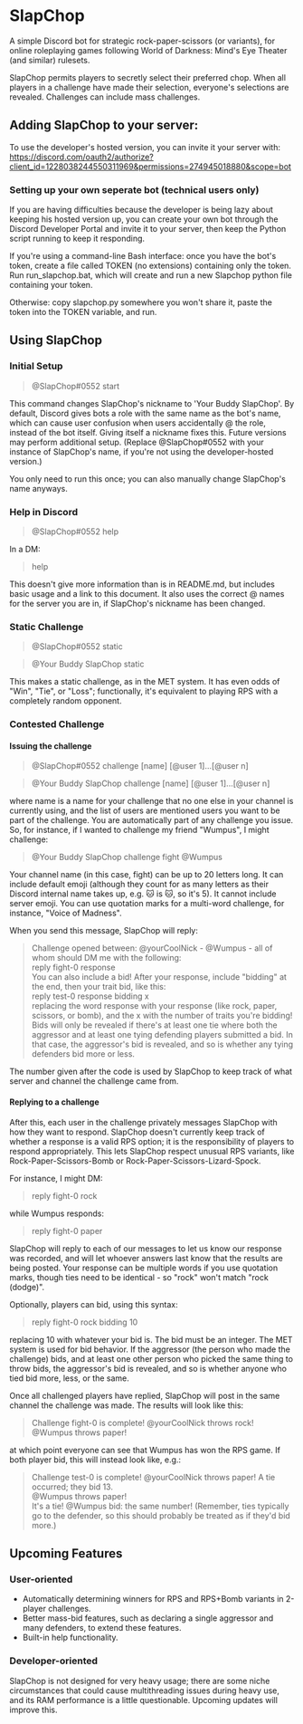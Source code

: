 # SlapChop
A simple Discord bot for strategic rock-paper-scissors (or variants), for online roleplaying games following World of Darkness: Mind's Eye Theater (and similar) rulesets.

SlapChop permits players to secretly select their preferred chop. When all players in a challenge have made their selection, everyone's selections are revealed. Challenges can include mass challenges.

## Adding SlapChop to your server:
To use the developer's hosted version, you can invite it your server with:
https://discord.com/oauth2/authorize?client_id=1228038244550311969&permissions=274945018880&scope=bot

### Setting up your own seperate bot (technical users only)
If you are having difficulties because the developer is being lazy about keeping his hosted version up, you can create your own bot through the Discord Developer Portal and invite it to your server, then keep the Python script running to keep it responding. 

If you're using a command-line Bash interface: once you have the bot's token, create a file called TOKEN (no extensions) containing only the token. Run run_slapchop.bat, which will create and run a new Slapchop python file containing your token.

Otherwise: copy slapchop.py somewhere you won't share it, paste the token into the TOKEN variable, and run. 

## Using SlapChop

### Initial Setup
> @SlapChop#0552 start

This command changes SlapChop's nickname to 'Your Buddy SlapChop'. By default, Discord gives bots a role with the same name as the bot's name, which can cause user confusion when users accidentally @ the role, instead of the bot itself. Giving itself a nickname fixes this. Future versions may perform additional setup. (Replace @SlapChop#0552 with your instance of SlapChop's name, if you're not using the developer-hosted version.)

You only need to run this once; you can also manually change SlapChop's name anyways. 

### Help in Discord
> @SlapChop#0552 help

In a DM: 
> help

This doesn't give more information than is in README.md, but includes basic usage and a link to this document. It also uses the correct @ names for the server you are in, if SlapChop's nickname has been changed. 

### Static Challenge
> @SlapChop#0552 static

> @Your Buddy SlapChop static

This makes a static challenge, as in the MET system. It has even odds of "Win", "Tie", or "Loss"; functionally, it's equivalent to playing RPS with a completely random opponent. 

### Contested Challenge
#### Issuing the challenge
> @SlapChop#0552 challenge [name] [@user 1]...[@user n]

> @Your Buddy SlapChop challenge [name] [@user 1]...[@user n]

where name is a name for your challenge that no one else in your channel is currently using, and the list of users are mentioned users you want to be part of the challenge. You are automatically part of any challenge you issue. So, for instance, if I wanted to challenge my friend "Wumpus", I might challenge: 

> @Your Buddy SlapChop challenge fight @Wumpus

Your channel name (in this case, fight) can be up to 20 letters long. It can include default emoji (although they count for as many letters as their Discord internal name takes up, e.g. 🐱 is :cat:, so it's 5). It cannot include server emoji. You can use quotation marks for a multi-word challenge, for instance, "Voice of Madness".

When you send this message, SlapChop will reply: 

> Challenge opened between: @yourCoolNick - @Wumpus - all of whom should DM me with the following:  
> reply fight-0 response  
> You can also include a bid! After your response, include "bidding" at the end, then your trait bid, like this:  
> reply test-0 response bidding x  
> replacing the word response with your response (like rock, paper, scissors, or bomb), and the x with the number of traits you're bidding!  
> Bids will only be revealed if there's at least one tie where both the aggressor and at least one tying defending players submitted a bid. In that case, the aggressor's bid is revealed, and so is whether any tying defenders bid more or less.

The number given after the code is used by SlapChop to keep track of what server and channel the challenge came from. 

#### Replying to a challenge
After this, each user in the challenge privately messages SlapChop with how they want to respond. SlapChop doesn't currently keep track of whether a response is a valid RPS option; it is the responsibility of players to respond appropriately. This lets SlapChop respect unusual RPS variants, like Rock-Paper-Scissors-Bomb or Rock-Paper-Scissors-Lizard-Spock. 

For instance, I might DM: 
> reply fight-0 rock

while Wumpus responds:
> reply fight-0 paper

SlapChop will reply to each of our messages to let us know our response was recorded, and will let whoever answers last know that the results are being posted. Your response can be multiple words if you use quotation marks, though ties need to be identical - so "rock" won't match "rock (dodge)".

Optionally, players can bid, using this syntax: 
> reply fight-0 rock bidding 10

replacing 10 with whatever your bid is. The bid must be an integer. The MET system is used for bid behavior. If the aggressor (the person who made the challenge) bids, and at least one other person who picked the same thing to throw bids, the aggressor's bid is revealed, and so is whether anyone who tied bid more, less, or the same.

Once all challenged players have replied, SlapChop will post in the same channel the challenge was made. The results will look like this: 
> Challenge fight-0 is complete! @yourCoolNick throws rock!  
> @Wumpus throws paper!

at which point everyone can see that Wumpus has won the RPS game. If both player bid, this will instead look like, e.g.:
> Challenge test-0 is complete! @yourCoolNick throws paper! A tie occurred; they bid 13.  
> @Wumpus throws paper!  
> It's a tie! @Wumpus bid: the same number! (Remember, ties typically go to the defender, so this should probably be treated as if they'd bid more.)


## Upcoming Features
### User-oriented
* Automatically determining winners for RPS and RPS+Bomb variants in 2-player challenges.
* Better mass-bid features, such as declaring a single aggressor and many defenders, to extend these features.
* Built-in help functionality. 

### Developer-oriented
SlapChop is not designed for very heavy usage; there are some niche circumstances that could cause multithreading issues during heavy use, and its RAM performance is a little questionable. Upcoming updates will improve this. 

